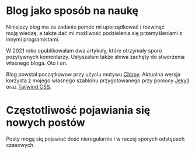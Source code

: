 # Blog jako sposób na naukę

Niniejszy blog ma za zadanie pomóc mi uporządkować i rozwinąć moją wiedzę, a także dać mi możliwość podzielenia się przemyśleniami z innymi programistami.

W 2021 roku opublikowałam dwa artykuły, które otrzymały sporo pozytywnych komentarzy. Usłyszałam także słowa zachęty do stworzenia własnego bloga. Oto i on.

Blog powstał początkowow przy użyciu motywu [Chirpy](https://github.com/cotes2020/jekyll-theme-chirpy/). Aktualna wersja korzysta z mojego własnego szablonu przygotowanego przy pomocy [Jekyll](http://jekyllrb.com/) oraz [Tailwind CSS](https://tailwindcss.com/).

# Częstotliwość pojawiania się nowych postów

Posty mogą się pojawiać dość nieregularnie i w raczej sporych odstępach czasowych.
